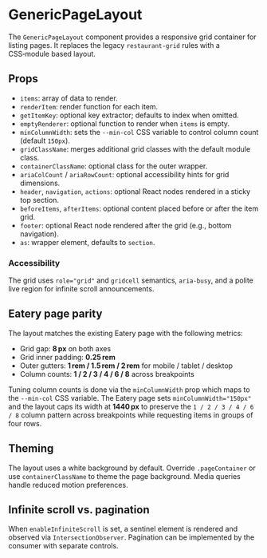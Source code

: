# GenericPageLayout

The `GenericPageLayout` component provides a responsive grid container for listing pages. It replaces the legacy `restaurant-grid` rules with a CSS‑module based layout.

## Props

- `items`: array of data to render.
- `renderItem`: render function for each item.
- `getItemKey`: optional key extractor; defaults to index when omitted.
- `emptyRenderer`: optional function to render when `items` is empty.
- `minColumnWidth`: sets the `--min-col` CSS variable to control column count (default `150px`).
- `gridClassName`: merges additional grid classes with the default module class.
- `containerClassName`: optional class for the outer wrapper.
- `ariaColCount` / `ariaRowCount`: optional accessibility hints for grid dimensions.
- `header`, `navigation`, `actions`: optional React nodes rendered in a sticky top section.
- `beforeItems`, `afterItems`: optional content placed before or after the item grid.
- `footer`: optional React node rendered after the grid (e.g., bottom navigation).
- `as`: wrapper element, defaults to `section`.

### Accessibility

The grid uses `role="grid"` and `gridcell` semantics, `aria-busy`, and a polite live region for infinite scroll announcements.

## Eatery page parity

The layout matches the existing Eatery page with the following metrics:

- Grid gap: **8 px** on both axes
- Grid inner padding: **0.25 rem**
- Outer gutters: **1 rem / 1.5 rem / 2 rem** for mobile / tablet / desktop
- Column counts: **1 / 2 / 3 / 4 / 6 / 8** across breakpoints

Tuning column counts is done via the `minColumnWidth` prop which maps to the `--min-col` CSS variable.
The Eatery page sets `minColumnWidth="150px"` and the layout caps its width at **1440 px** to preserve the `1 / 2 / 3 / 4 / 6 / 8` column pattern across breakpoints while requesting items in groups of four rows.

## Theming

The layout uses a white background by default. Override `.pageContainer` or use `containerClassName` to theme the page background. Media queries handle reduced motion preferences.

## Infinite scroll vs. pagination

When `enableInfiniteScroll` is set, a sentinel element is rendered and observed via `IntersectionObserver`. Pagination can be implemented by the consumer with separate controls.

